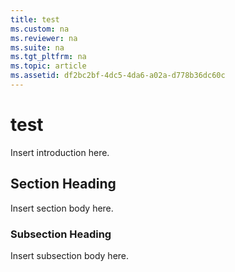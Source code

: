 ```yaml
---
title: test
ms.custom: na
ms.reviewer: na
ms.suite: na
ms.tgt_pltfrm: na
ms.topic: article
ms.assetid: df2bc2bf-4dc5-4da6-a02a-d778b36dc60c
---
```

# test
Insert introduction here.

## Section Heading
Insert section body here.

### Subsection Heading
Insert subsection body here.

